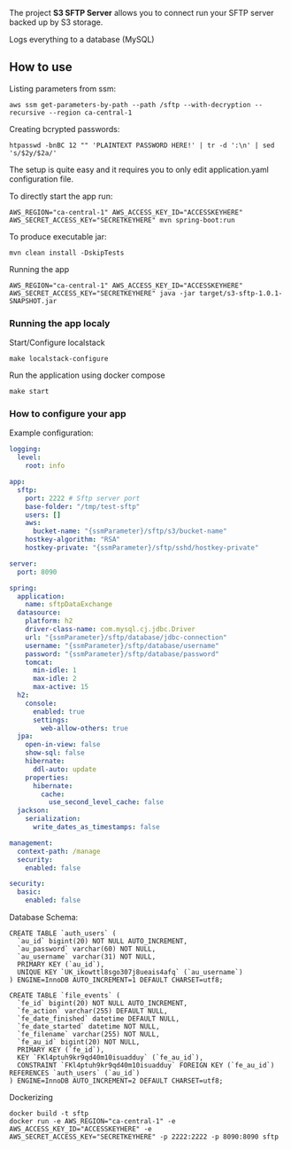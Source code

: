 The project **S3 SFTP Server** allows you to connect run your SFTP server backed up by S3 storage.

Logs everything to a database (MySQL)

## How to use

Listing parameters from ssm:

```
aws ssm get-parameters-by-path --path /sftp --with-decryption --recursive --region ca-central-1
```

Creating bcrypted passwords:

```
htpasswd -bnBC 12 "" 'PLAINTEXT PASSWORD HERE!' | tr -d ':\n' | sed 's/$2y/$2a/'
```

The setup is quite easy and it requires you to only edit application.yaml configuration file.

To directly start the app run:
```maven
AWS_REGION="ca-central-1" AWS_ACCESS_KEY_ID="ACCESSKEYHERE" AWS_SECRET_ACCESS_KEY="SECRETKEYHERE" mvn spring-boot:run
```

To produce executable jar:

```maven
mvn clean install -DskipTests
```

Running the app
```
AWS_REGION="ca-central-1" AWS_ACCESS_KEY_ID="ACCESSKEYHERE" AWS_SECRET_ACCESS_KEY="SECRETKEYHERE" java -jar target/s3-sftp-1.0.1-SNAPSHOT.jar
```

### Running the app localy

Start/Configure localstack
```
make localstack-configure
```

Run the application using docker compose
```
make start
```

### How to configure your app

Example configuration:

```yaml
logging:
  level:
    root: info

app:
  sftp:
    port: 2222 # Sftp server port
    base-folder: "/tmp/test-sftp"
    users: []
    aws:
      bucket-name: "{ssmParameter}/sftp/s3/bucket-name"
    hostkey-algorithm: "RSA"
    hostkey-private: "{ssmParameter}/sftp/sshd/hostkey-private"

server:
  port: 8090

spring:
  application:
    name: sftpDataExchange
  datasource:
    platform: h2
    driver-class-name: com.mysql.cj.jdbc.Driver
    url: "{ssmParameter}/sftp/database/jdbc-connection"
    username: "{ssmParameter}/sftp/database/username"
    password: "{ssmParameter}/sftp/database/password"
    tomcat:
      min-idle: 1
      max-idle: 2
      max-active: 15
  h2:
    console:
      enabled: true
      settings:
        web-allow-others: true
  jpa:
    open-in-view: false
    show-sql: false
    hibernate:
      ddl-auto: update
    properties:
      hibernate:
        cache:
          use_second_level_cache: false
  jackson:
    serialization:
      write_dates_as_timestamps: false

management:
  context-path: /manage
  security:
    enabled: false

security:
  basic:
    enabled: false
```

Database Schema:

```
CREATE TABLE `auth_users` (
  `au_id` bigint(20) NOT NULL AUTO_INCREMENT,
  `au_password` varchar(60) NOT NULL,
  `au_username` varchar(31) NOT NULL,
  PRIMARY KEY (`au_id`),
  UNIQUE KEY `UK_ikowttl8sgo307j8ueais4afq` (`au_username`)
) ENGINE=InnoDB AUTO_INCREMENT=1 DEFAULT CHARSET=utf8;

CREATE TABLE `file_events` (
  `fe_id` bigint(20) NOT NULL AUTO_INCREMENT,
  `fe_action` varchar(255) DEFAULT NULL,
  `fe_date_finished` datetime DEFAULT NULL,
  `fe_date_started` datetime NOT NULL,
  `fe_filename` varchar(255) NOT NULL,
  `fe_au_id` bigint(20) NOT NULL,
  PRIMARY KEY (`fe_id`),
  KEY `FKl4ptuh9kr9qd40m10isuadduy` (`fe_au_id`),
  CONSTRAINT `FKl4ptuh9kr9qd40m10isuadduy` FOREIGN KEY (`fe_au_id`) REFERENCES `auth_users` (`au_id`)
) ENGINE=InnoDB AUTO_INCREMENT=2 DEFAULT CHARSET=utf8;
```

Dockerizing

```
docker build -t sftp
docker run -e AWS_REGION="ca-central-1" -e AWS_ACCESS_KEY_ID="ACCESSKEYHERE" -e AWS_SECRET_ACCESS_KEY="SECRETKEYHERE" -p 2222:2222 -p 8090:8090 sftp
```